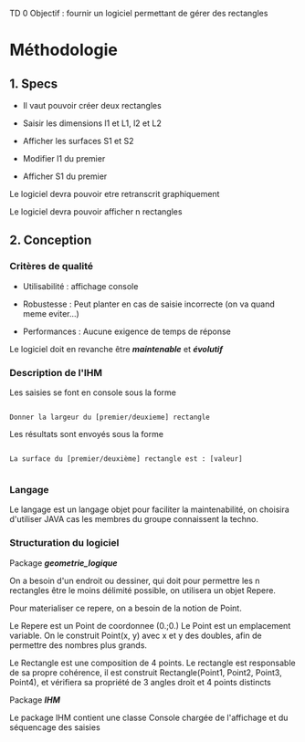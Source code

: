 TD 0
Objectif : fournir un logiciel permettant de gérer des rectangles


# Méthodologie 

## 1. Specs 

* Il vaut pouvoir créer deux rectangles 

* Saisir les dimensions l1 et L1, l2 et L2
* Afficher les surfaces S1 et S2
* Modifier l1 du premier
* Afficher S1 du premier

Le logiciel devra pouvoir etre retranscrit graphiquement 

Le logiciel devra pouvoir afficher n rectangles

## 2. Conception

### Critères de qualité


* Utilisabilité : affichage console

* Robustesse : Peut planter en cas de saisie incorrecte (on va quand meme eviter...)

* Performances : Aucune exigence de temps de réponse

Le logiciel doit en revanche être ***maintenable*** et ***évolutif***


### Description de l'IHM 

Les saisies se font en console sous la forme

```

Donner la largeur du [premier/deuxieme] rectangle 

```
Les résultats sont envoyés sous la forme 

```

La surface du [premier/deuxième] rectangle est : [valeur]


```
### Langage

Le langage est un langage objet pour faciliter la maintenabilité, on choisira d'utiliser JAVA cas les membres du groupe connaissent la techno.

### Structuration du logiciel

Package ***geometrie_logique***

On a besoin d'un endroit ou dessiner, qui doit pour permettre les n rectangles être le moins délimité possible, on utilisera un objet Repere. 

Pour materialiser ce repere, on a besoin de la notion de Point.

Le Repere est un Point de coordonnee (0.;0.)
Le Point est un emplacement variable. On le construit Point(x, y) avec x et y des doubles, afin de permettre des nombres plus grands.

Le Rectangle est une composition de 4 points. Le rectangle est responsable de sa propre cohérence, il est construit Rectangle(Point1, Point2, Point3, Point4), et vérifiera sa propriété de 3 angles droit et 4 points distincts

Package ***IHM***

Le package IHM contient une classe Console chargée de l'affichage et du séquencage des saisies